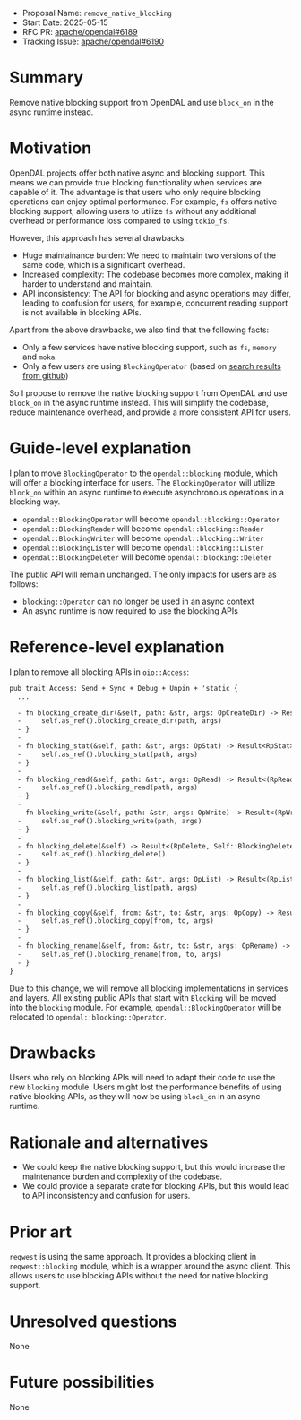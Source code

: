 - Proposal Name: `remove_native_blocking`
- Start Date: 2025-05-15
- RFC PR: [apache/opendal#6189](https://github.com/apache/opendal/pull/6189)
- Tracking Issue: [apache/opendal#6190](https://github.com/apache/opendal/issues/6190)

# Summary

Remove native blocking support from OpenDAL and use `block_on` in the async runtime instead.

# Motivation

OpenDAL projects offer both native async and blocking support. This means we can provide true blocking functionality when services are capable of it. The advantage is that users who only require blocking operations can enjoy optimal performance. For example, `fs` offers native blocking support, allowing users to utilize `fs` without any additional overhead or performance loss compared to using `tokio_fs`.

However, this approach has several drawbacks:

- Huge maintainance burden: We need to maintain two versions of the same code, which is a significant overhead.
- Increased complexity: The codebase becomes more complex, making it harder to understand and maintain.
- API inconsistency: The API for blocking and async operations may differ, leading to confusion for users, for example, concurrent reading support is not available in blocking APIs.

Apart from the above drawbacks, we also find that the following facts:

- Only a few services have native blocking support, such as `fs`, `memory` and `moka`.
- Only a few users are using `BlockingOperator` (based on [search results from github](https://github.com/search?q=opendal%3A%3ABlockingOperator&type=code))

So I propose to remove the native blocking support from OpenDAL and use `block_on` in the async runtime instead. This will simplify the codebase, reduce maintenance overhead, and provide a more consistent API for users.

# Guide-level explanation

I plan to move `BlockingOperator` to the `opendal::blocking` module, which will offer a blocking interface for users. The `BlockingOperator` will utilize `block_on` within an async runtime to execute asynchronous operations in a blocking way.

- `opendal::BlockingOperator` will become `opendal::blocking::Operator`
- `opendal::BlockingReader` will become `opendal::blocking::Reader`
- `opendal::BlockingWriter` will become `opendal::blocking::Writer`
- `opendal::BlockingLister` will become `opendal::blocking::Lister`
- `opendal::BlockingDeleter` will become `opendal::blocking::Deleter`

The public API will remain unchanged. The only impacts for users are as follows:

- `blocking::Operator` can no longer be used in an async context
- An async runtime is now required to use the blocking APIs

# Reference-level explanation

I plan to remove all blocking APIs in `oio::Access`:

```diff
pub trait Access: Send + Sync + Debug + Unpin + 'static { 
  ...

  - fn blocking_create_dir(&self, path: &str, args: OpCreateDir) -> Result<RpCreateDir> {
  -     self.as_ref().blocking_create_dir(path, args)
  - }
  - 
  - fn blocking_stat(&self, path: &str, args: OpStat) -> Result<RpStat> {
  -     self.as_ref().blocking_stat(path, args)
  - }
  - 
  - fn blocking_read(&self, path: &str, args: OpRead) -> Result<(RpRead, Self::BlockingReader)> {
  -     self.as_ref().blocking_read(path, args)
  - }
  - 
  - fn blocking_write(&self, path: &str, args: OpWrite) -> Result<(RpWrite, Self::BlockingWriter)> {
  -     self.as_ref().blocking_write(path, args)
  - }
  - 
  - fn blocking_delete(&self) -> Result<(RpDelete, Self::BlockingDeleter)> {
  -     self.as_ref().blocking_delete()
  - }
  - 
  - fn blocking_list(&self, path: &str, args: OpList) -> Result<(RpList, Self::BlockingLister)> {
  -     self.as_ref().blocking_list(path, args)
  - }
  - 
  - fn blocking_copy(&self, from: &str, to: &str, args: OpCopy) -> Result<RpCopy> {
  -     self.as_ref().blocking_copy(from, to, args)
  - }
  - 
  - fn blocking_rename(&self, from: &str, to: &str, args: OpRename) -> Result<RpRename> {
  -     self.as_ref().blocking_rename(from, to, args)
  - }
}
```

Due to this change, we will remove all blocking implementations in services and layers. All existing public APIs that start with `Blocking` will be moved into the `blocking` module. For example, `opendal::BlockingOperator` will be relocated to `opendal::blocking::Operator`.

# Drawbacks

Users who rely on blocking APIs will need to adapt their code to use the new `blocking` module. Users might lost the performance benefits of using native blocking APIs, as they will now be using `block_on` in an async runtime.

# Rationale and alternatives

- We could keep the native blocking support, but this would increase the maintenance burden and complexity of the codebase.
- We could provide a separate crate for blocking APIs, but this would lead to API inconsistency and confusion for users.

# Prior art

`reqwest` is using the same approach. It provides a blocking client in `reqwest::blocking` module, which is a wrapper around the async client. This allows users to use blocking APIs without the need for native blocking support.


# Unresolved questions

None

# Future possibilities

None
